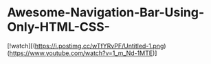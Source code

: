 # Awesome-Navigation-Bar-Using-Only-HTML-CSS-
[!watch][(https://i.postimg.cc/wTfYRvPF/Untitled-1.png)(https://www.youtube.com/watch?v=1_m_Nd-1MTE)]
